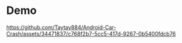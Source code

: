 # Demo

https://github.com/Taytay884/Android-Car-Crash/assets/34471837/c768f2b7-5cc5-417d-9267-0b5400fdcb76

